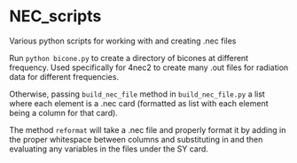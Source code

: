 # NEC_scripts
Various python scripts for working with and creating .nec files

Run `python bicone.py` to create a directory of bicones at different frequency. Used specifically for 4nec2 to create many .out files for radiation data for different frequencies.

Otherwise, passing `build_nec_file` method in `build_nec_file.py` a list where each element is a .nec card (formatted as list with each element being a column for that card).

The method `reformat` will take a .nec file and properly format it by adding in the proper whitespace between columns and substituting in and then evaluating any variables in the files under the SY card.
